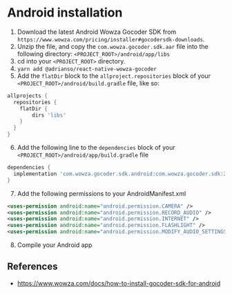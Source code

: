 # Android installation

1. Download the latest Android Wowza Gocoder SDK from `https://www.wowza.com/pricing/installer#gocodersdk-downloads`.
2. Unzip the file, and copy the `com.wowza.gocoder.sdk.aar` file into the following directory:
   `<PROJECT_ROOT>/android/app/libs`
3. cd into your `<PROJECT_ROOT>` directory.
4. `yarn add @adrianso/react-native-wowza-gocoder`
5. Add the `flatDir` block to the `allproject.repositories` block of your `<PROJECT_ROOT>/android/build.gradle` file, like so:

```gradle
allprojects {
  repositories {
    flatDir {
        dirs 'libs'
    }
  }
}
```

6. Add the following line to the `dependencies` block of your `<PROJECT_ROOT>/android/app/build.gradle` file

```gradle
dependencies {
  implementation 'com.wowza.gocoder.sdk.android:com.wowza.gocoder.sdk:2.0.0@aar'
}
```

7. Add the following permissions to your AndroidManifest.xml

```xml
<uses-permission android:name="android.permission.CAMERA" />
<uses-permission android:name="android.permission.RECORD_AUDIO" />
<uses-permission android:name="android.permission.INTERNET" />
<uses-permission android:name="android.permission.FLASHLIGHT" />
<uses-permission android:name="android.permission.MODIFY_AUDIO_SETTINGS" />
```

8. Compile your Android app

## References

- https://www.wowza.com/docs/how-to-install-gocoder-sdk-for-android
